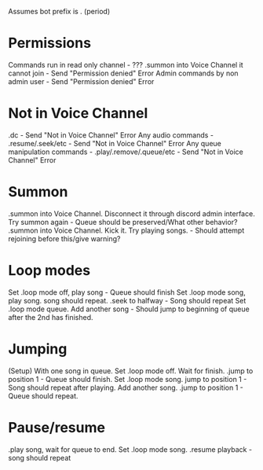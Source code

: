 Assumes bot prefix is . (period)

# Permissions
Commands run in read only channel - ???
.summon into Voice Channel it cannot join - Send "Permission denied" Error
Admin commands by non admin user - Send "Permission denied" Error

# Not in Voice Channel
.dc - Send "Not in Voice Channel" Error
Any audio commands - .resume/.seek/etc - Send "Not in Voice Channel" Error
Any queue manipulation commands - .play/.remove/.queue/etc - Send "Not in Voice Channel" Error

# Summon
.summon into Voice Channel. Disconnect it through discord admin interface. Try summon again - Queue should be preserved/What other behavior?
.summon into Voice Channel. Kick it. Try playing songs. - Should attempt rejoining before this/give warning?

# Loop modes
Set .loop mode off, play song - Queue should finish
Set .loop mode song, play song. song should repeat. .seek to halfway - Song should repeat
Set .loop mode queue. Add another song - Should jump to beginning of queue after the 2nd has finished.

# Jumping
(Setup) With one song in queue. Set .loop mode off. Wait for finish.
.jump to position 1 - Queue should finish.
Set .loop mode song. jump to position 1 - Song should repeat after playing.
Add another song. .jump to position 1 - Queue should repeat.

# Pause/resume
.play song, wait for queue to end. Set .loop mode song. .resume playback - song should repeat